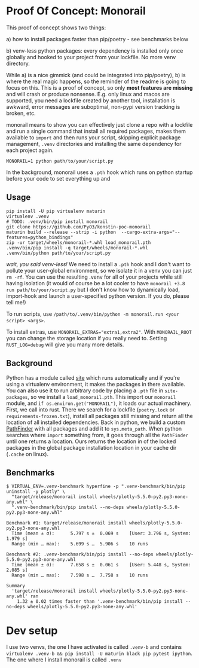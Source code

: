 # Proof Of Concept: Monorail

This proof of concept shows two things:

a) how to install packages faster than pip/poetry - see benchmarks below

b) venv-less python packages: every dependency is installed only once globally and hooked to your project from your lockfile. No more venv directory.

While a) is a nice gimmick (and could be integrated into pip/poetry), b) is where the real magic happens, so the reminder of the readme is going to focus on this. This is a proof of concept, so only **most features are missing** and will crash or produce nonsense. E.g. only linux and macos are supported, you need a lockfile created by another tool, installation is awkward, error messages are suboptimal, non-pypi version tracking is broken, etc. 

monorail means to show you can effectively just clone a repo with a lockfile and run a single command that install all required packages, makes them available to `import` and then runs your script, skipping explicit package management, `.venv` directories and installing the same dependency for each project again.

```
MONORAIL=1 python path/to/your/script.py
```

In the background, monorail uses a `.pth` hook which runs on python startup before your code to set everything up and 

## Usage

```
pip install -U pip virtualenv maturin
virtualenv .venv
# TODO: .venv/bin/pip install monorail
git clone https://github.com/PyO3/konstin-poc-monorail 
maturin build --release --strip -i python  --cargo-extra-args="--features=python_bindings"
zip -ur target/wheels/monorail-*.whl load_monorail.pth
.venv/bin/pip install -q target/wheels/monorail-*.whl
.venv/bin/python path/to/your/script.py
```

_wait, you said venv-less!_ We need to install a `.pth` hook and I don't want to pollute your user-global environment, so we isolate it in a venv you can just `rm -rf`. You can use the resulting .venv for all of your projects while still having isolation (it would of course be a lot cooler to have `monorail +3.8 run path/to/your/script.py` but I don't know how to dynamically load, import-hook and launch a user-specified python version. If you do, please tell me!)

To run scripts, use `/path/to/.venv/bin/python -m monorail.run <your script> <args>`.

To install extras, use `MONORAIL_EXTRAS="extra1,extra2"`. With `MONORAIL_ROOT` you can change the storage location if you really need to. Setting `RUST_LOG=debug` will give you many more details.

## Background

Python has a module called [site](https://docs.python.org/3/library/site.html) which runs automatically and if you're using a virtualenv environment, it makes the packages in there available. You can also use it to run arbitrary code by placing a `.pth` file in `site-packages`, so we install a `load_monorail.pth`. This import our `monorail` module, and `if os.environ.get("MONORAIL")`, it loads our actual machinery. First, we call into rust. There we search for a lockfile (`poetry.lock` or `requirements-frozen.txt`), install all packages still missing and return all the location of all installed dependencies. Back in python, we build a custom [PathFinder](https://docs.python.org/3/library/importlib.html#importlib.machinery.PathFinder) with all packages and add it to `sys.meta_path`. When python searches where `import` something from, it goes through all the `PathFinder` until one returns a location. Ours returns the location in of the locked packages in the global package installation location in your cache dir (`.cache` on linux).

## Benchmarks

```        
$ VIRTUAL_ENV=.venv-benchmark hyperfine -p ".venv-benchmark/bin/pip uninstall -y plotly" \
  "target/release/monorail install wheels/plotly-5.5.0-py2.py3-none-any.whl" \
  ".venv-benchmark/bin/pip install --no-deps wheels/plotly-5.5.0-py2.py3-none-any.whl"
          
Benchmark #1: target/release/monorail install wheels/plotly-5.5.0-py2.py3-none-any.whl
  Time (mean ± σ):      5.797 s ±  0.069 s    [User: 3.796 s, System: 1.979 s]
  Range (min … max):    5.699 s …  5.906 s    10 runs
 
Benchmark #2: .venv-benchmark/bin/pip install --no-deps wheels/plotly-5.5.0-py2.py3-none-any.whl
  Time (mean ± σ):      7.658 s ±  0.061 s    [User: 5.448 s, System: 2.085 s]
  Range (min … max):    7.598 s …  7.758 s    10 runs
 
Summary
  'target/release/monorail install wheels/plotly-5.5.0-py2.py3-none-any.whl' ran
    1.32 ± 0.02 times faster than '.venv-benchmark/bin/pip install --no-deps wheels/plotly-5.5.0-py2.py3-none-any.whl'
```

# Dev setup

I use two venvs, the one I have activated is called `.venv-b` and contains `virtualenv .venv-b && pip install -U maturin black pip pytest ipython`. The one where I install monorail is called `.venv`